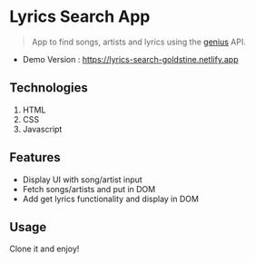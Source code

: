 # Lyrics Search App

> App to find songs, artists and lyrics using the [genius](https://docs.genius.com/) API.

- Demo Version : https://lyrics-search-goldstine.netlify.app

## Technologies

1. HTML
2. CSS
3. Javascript

## Features

- Display UI with song/artist input
- Fetch songs/artists and put in DOM
- Add get lyrics functionality and display in DOM

## Usage

Clone it and enjoy!
